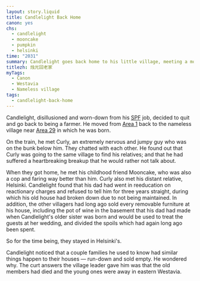 ```yaml
---
layout: story.liquid
title: Candlelight Back Home
canon: yes
chs:
  - candlelight
  - mooncake
  - pumpkin
  - helsinki
time: "2031"
summary: Candlelight goes back home to his little village, meeting a more-than-friend along the way. Incidents happen and the once-friendly villagers are turned against each other.
titlezh: 烛光回老家
myTags:
  - Canon
  - Westavia
  - Nameless village
tags:
  - candlelight-back-home
---
```


Candlelight, disillusioned and worn-down from his [SPF](/world/westavia/spf/) job, decided to quit and go back to being a farmer. He moved from [Area 1](/world/westavia/area-1/) back to the nameless village near [Area 29](/world/westavia/area-29/) in which he was born.

On the train, he met Curly, an extremely nervous and jumpy guy who was on the bunk below him. They chatted with each other. He found out that Curly was going to the same village to find his relatives; and that he had suffered a heartbreaking breakup that he would rather not talk about.

When they got home, he met his childhood friend Mooncake, who was also a cop and faring way better than him. Curly also met his distant relative, Helsinki. Candlelight found that his dad had went in reeducation on reactionary charges and refused to tell him for three years straight, during which his old house had broken down due to not being maintained. In addition, the other villagers had long ago sold every removable furniture at his house, including the pot of wine in the basement that his dad had made when Candlelight's older sister was born and would be used to treat the guests at her wedding, and divided the spoils which had again long ago been spent.

So for the time being, they stayed in Helsinki's.

Candlelight noticed that a couple families he used to know had similar things happen to their houses — run-down and sold empty. He wondered why. The curt answers the village leader gave him was that the old members had died and the young ones were away in eastern Westavia.

